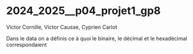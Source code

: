 # 2024_2025__p04_projet1_gp8
Victor Cornille,
Victor Causse,
Cyprien Carlot

Dans le data on a définis ce à quoi le binaire, le décimal et le hexadécimal correspondaient

